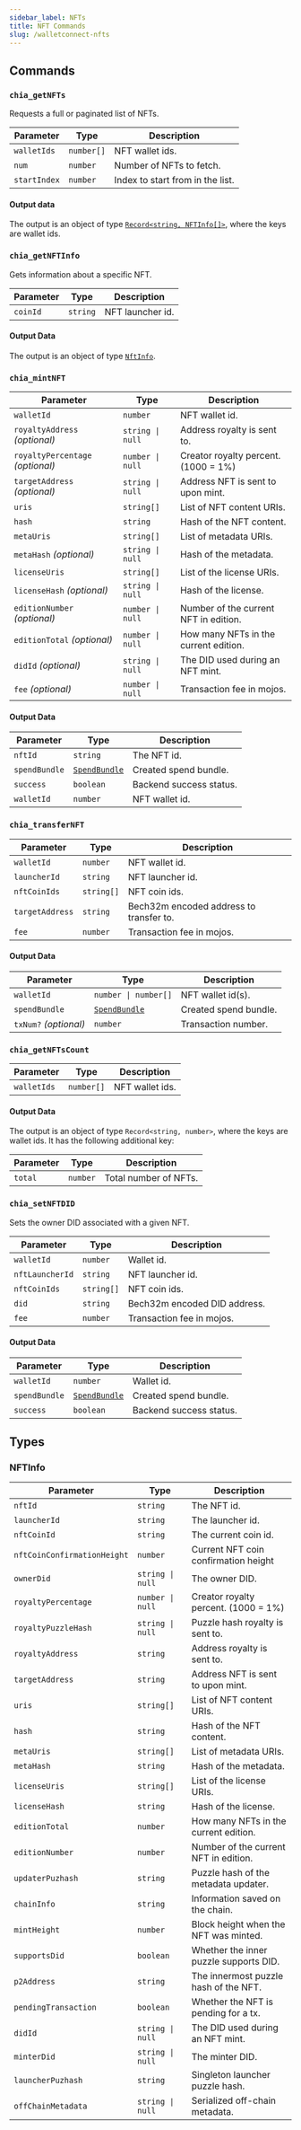 ```yaml
---
sidebar_label: NFTs
title: NFT Commands
slug: /walletconnect-nfts
---
```


## Commands

### `chia_getNFTs`

Requests a full or paginated list of NFTs.

| Parameter    | Type       | Description                      |
| ------------ | ---------- | -------------------------------- |
| `walletIds`  | `number[]` | NFT wallet ids.                  |
| `num`        | `number`   | Number of NFTs to fetch.         |
| `startIndex` | `number`   | Index to start from in the list. |

#### Output data

The output is an object of type [`Record<string, NFTInfo[]>`](#nftinfo), where the keys are wallet ids.

### `chia_getNFTInfo`

Gets information about a specific NFT.

| Parameter | Type     | Description      |
| --------- | -------- | ---------------- |
| `coinId`  | `string` | NFT launcher id. |

#### Output Data

The output is an object of type [`NftInfo`](#nftinfo).

### `chia_mintNFT`

| Parameter                        | Type                      | Description                           |
| -------------------------------- | ------------------------- | ------------------------------------- |
| `walletId`                       | `number`                  | NFT wallet id.                        |
| `royaltyAddress` _(optional)_    | <code>string &#124; null</code> | Address royalty is sent to.           |
| `royaltyPercentage` _(optional)_ | <code>number &#124; null</code> | Creator royalty percent. (1000 = 1%)  |
| `targetAddress` _(optional)_     | <code>string &#124; null</code> | Address NFT is sent to upon mint.     |
| `uris`                           | `string[]`                | List of NFT content URIs.             |
| `hash`                           | `string`                  | Hash of the NFT content.              |
| `metaUris`                       | `string[]`                | List of metadata URIs.                |
| `metaHash` _(optional)_          | <code>string &#124; null</code> | Hash of the metadata.                 |
| `licenseUris`                    | `string[]`                | List of the license URIs.             |
| `licenseHash` _(optional)_       | <code>string &#124; null</code> | Hash of the license.                  |
| `editionNumber` _(optional)_     | <code>number &#124; null</code> | Number of the current NFT in edition. |
| `editionTotal` _(optional)_      | <code>number &#124; null</code> | How many NFTs in the current edition. |
| `didId` _(optional)_             | <code>string &#124; null</code> | The DID used during an NFT mint.      |
| `fee` _(optional)_               | <code>number &#124; null</code> | Transaction fee in mojos.             |

#### Output Data

| Parameter     | Type                                                 | Description             |
| ------------- | ---------------------------------------------------- | ----------------------- |
| `nftId`       | `string`                                             | The NFT id.             |
| `spendBundle` | [`SpendBundle`](/walletconnect-commands#spendbundle) | Created spend bundle.   |
| `success`     | `boolean`                                            | Backend success status. |
| `walletId`    | `number`                                             | NFT wallet id.          |

### `chia_transferNFT`

| Parameter       | Type       | Description                             |
| --------------- | ---------- | --------------------------------------- |
| `walletId`      | `number`   | NFT wallet id.                          |
| `launcherId`    | `string`   | NFT launcher id.                        |
| `nftCoinIds`    | `string[]` | NFT coin ids.                           |
| `targetAddress` | `string`   | Bech32m encoded address to transfer to. |
| `fee`           | `number`   | Transaction fee in mojos.               |

#### Output Data

| Parameter             | Type                                                 | Description           |
| --------------------- | ---------------------------------------------------- | --------------------- |
| `walletId`            | <code>number &#124; number[]</code>                            | NFT wallet id(s).     |
| `spendBundle`         | [`SpendBundle`](/walletconnect-commands#spendbundle) | Created spend bundle. |
| `txNum?` _(optional)_ | `number`                                             | Transaction number.   |

### `chia_getNFTsCount`

| Parameter   | Type       | Description     |
| ----------- | ---------- | --------------- |
| `walletIds` | `number[]` | NFT wallet ids. |

#### Output Data

The output is an object of type `Record<string, number>`, where the keys are wallet ids. It has the following additional key:

| Parameter | Type     | Description           |
| --------- | -------- | --------------------- |
| `total`   | `number` | Total number of NFTs. |

### `chia_setNFTDID`

Sets the owner DID associated with a given NFT.

| Parameter       | Type       | Description                  |
| --------------- | ---------- | ---------------------------- |
| `walletId`      | `number`   | Wallet id.                   |
| `nftLauncherId` | `string`   | NFT launcher id.             |
| `nftCoinIds`    | `string[]` | NFT coin ids.                |
| `did`           | `string`   | Bech32m encoded DID address. |
| `fee`           | `number`   | Transaction fee in mojos.    |

#### Output Data

| Parameter     | Type                                                 | Description             |
| ------------- | ---------------------------------------------------- | ----------------------- |
| `walletId`    | `number`                                             | Wallet id.              |
| `spendBundle` | [`SpendBundle`](/walletconnect-commands#spendbundle) | Created spend bundle.   |
| `success`     | `boolean`                                            | Backend success status. |

## Types

### NFTInfo

| Parameter                   | Type                       | Description                            |
| --------------------------- | -------------------------- | -------------------------------------- |
| `nftId`                     | `string`                   | The NFT id.                            |
| `launcherId`                | `string`                   | The launcher id.                       |
| `nftCoinId`                 | `string`                   | The current coin id.                   |
| `nftCoinConfirmationHeight` | `number`                   | Current NFT coin confirmation height   |
| `ownerDid`                  | <code>string &#124; null</code> | The owner DID.                         |
| `royaltyPercentage`         | <code>number &#124; null</code> | Creator royalty percent. (1000 = 1%)   |
| `royaltyPuzzleHash`         | <code>string &#124; null</code> | Puzzle hash royalty is sent to.        |
| `royaltyAddress`            | `string`                   | Address royalty is sent to.            |
| `targetAddress`             | `string`                   | Address NFT is sent to upon mint.      |
| `uris`                      | `string[]`                 | List of NFT content URIs.              |
| `hash`                      | `string`                   | Hash of the NFT content.               |
| `metaUris`                  | `string[]`                 | List of metadata URIs.                 |
| `metaHash`                  | `string`                   | Hash of the metadata.                  |
| `licenseUris`               | `string[]`                 | List of the license URIs.              |
| `licenseHash`               | `string`                   | Hash of the license.                   |
| `editionTotal`              | `number`                   | How many NFTs in the current edition.  |
| `editionNumber`             | `number`                   | Number of the current NFT in edition.  |
| `updaterPuzhash`            | `string`                   | Puzzle hash of the metadata updater.   |
| `chainInfo`                 | `string`                   | Information saved on the chain.        |
| `mintHeight`                | `number`                   | Block height when the NFT was minted.  |
| `supportsDid`               | `boolean`                  | Whether the inner puzzle supports DID. |
| `p2Address`                 | `string`                   | The innermost puzzle hash of the NFT.  |
| `pendingTransaction`        | `boolean`                  | Whether the NFT is pending for a tx.   |
| `didId`                     | <code>string &#124; null</code> | The DID used during an NFT mint.       |
| `minterDid`                 | <code>string &#124; null</code> | The minter DID.                        |
| `launcherPuzhash`           | `string`                   | Singleton launcher puzzle hash.        |
| `offChainMetadata`          | <code>string &#124; null</code> | Serialized off-chain metadata.         |
